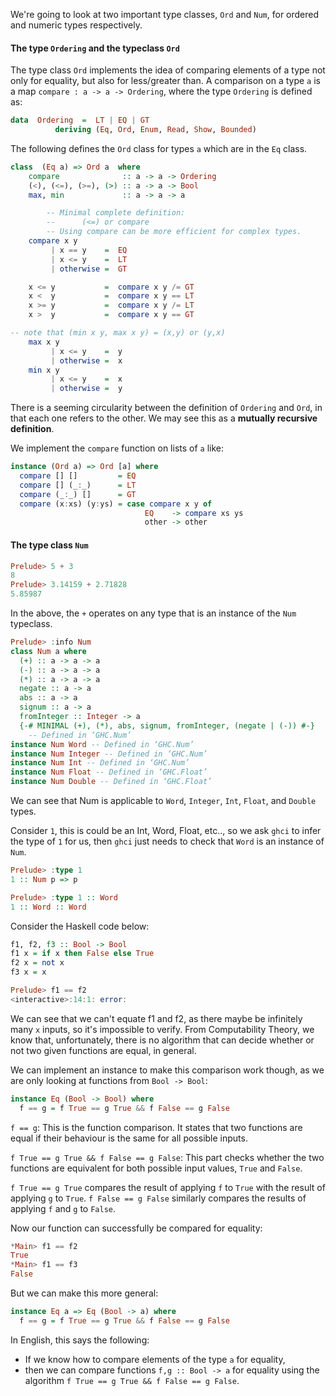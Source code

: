 We're going to look at two important type classes, `Ord` and `Num`, for ordered and numeric types respectively.  
#### The type `Ordering` and the typeclass `Ord`
The type class `Ord` implements the idea of comparing elements of a type not only for equality, but also for less/greater than. A comparison on a type `a` is a map `compare : a -> a -> Ordering`, where the type `Ordering` is defined as:
```haskell
data  Ordering  =  LT | EQ | GT
          deriving (Eq, Ord, Enum, Read, Show, Bounded)
```

The following defines the `Ord` class for types `a` which are in the `Eq` class.
```haskell
class  (Eq a) => Ord a  where
    compare              :: a -> a -> Ordering
    (<), (<=), (>=), (>) :: a -> a -> Bool
    max, min             :: a -> a -> a

        -- Minimal complete definition:
        --      (<=) or compare
        -- Using compare can be more efficient for complex types.
    compare x y
         | x == y    =  EQ
         | x <= y    =  LT
         | otherwise =  GT

    x <= y           =  compare x y /= GT
    x <  y           =  compare x y == LT
    x >= y           =  compare x y /= LT
    x >  y           =  compare x y == GT

-- note that (min x y, max x y) = (x,y) or (y,x)
    max x y
         | x <= y    =  y
         | otherwise =  x
    min x y
         | x <= y    =  x
         | otherwise =  y
```
There is a seeming circularity between the definition of `Ordering` and `Ord`, in that each one refers to the other. We may see this as a **mutually recursive definition**.

We implement the `compare` function on lists of `a` like:
```haskell
instance (Ord a) => Ord [a] where
  compare [] []         = EQ
  compare [] (_:_)      = LT
  compare (_:_) []      = GT
  compare (x:xs) (y:ys) = case compare x y of
                              EQ    -> compare xs ys
                              other -> other
```

#### The type class `Num`
```haskell
Prelude> 5 + 3
8
Prelude> 3.14159 + 2.71828
5.85987
```
In the above, the `+` operates on any type that is an instance of the `Num` typeclass. 

```haskell
Prelude> :info Num
class Num a where
  (+) :: a -> a -> a
  (-) :: a -> a -> a
  (*) :: a -> a -> a
  negate :: a -> a
  abs :: a -> a
  signum :: a -> a
  fromInteger :: Integer -> a
  {-# MINIMAL (+), (*), abs, signum, fromInteger, (negate | (-)) #-}
  	-- Defined in ‘GHC.Num’
instance Num Word -- Defined in ‘GHC.Num’
instance Num Integer -- Defined in ‘GHC.Num’
instance Num Int -- Defined in ‘GHC.Num’
instance Num Float -- Defined in ‘GHC.Float’
instance Num Double -- Defined in ‘GHC.Float’
```
We can see that Num is applicable to `Word`, `Integer`, `Int`, `Float`, and `Double` types.

Consider `1`, this is could be an Int, Word, Float, etc.., so we ask `ghci` to infer the type of `1` for us, then `ghci` just needs to check that `Word` is an instance of `Num`.
```haskell
Prelude> :type 1
1 :: Num p => p

Prelude> :type 1 :: Word
1 :: Word :: Word
```

Consider the Haskell code below:
```haskell
f1, f2, f3 :: Bool -> Bool
f1 x = if x then False else True
f2 x = not x
f3 x = x

Prelude> f1 == f2
<interactive>:14:1: error:
```
We can see that we can't equate f1 and f2, as there maybe be infinitely many `x` inputs, so it's impossible to verify. From Computability Theory, we know that, unfortunately, there is no algorithm that can decide whether or not two given functions are equal, in general.

We can implement an instance to make this comparison work though, as we are only looking at functions from `Bool -> Bool`:
```haskell
instance Eq (Bool -> Bool) where
  f == g = f True == g True && f False == g False
```

`f == g`: This is the function comparison. It states that two functions are equal if their behaviour is the same for all possible inputs.

`f True == g True && f False == g False`: This part checks whether the two functions are equivalent for both possible input values, `True` and `False`.

`f True == g True` compares the result of applying `f` to `True` with the result of applying `g` to `True`. `f False == g False` similarly compares the results of applying `f` and `g` to `False`. 

Now our function can successfully be compared for equality:
```haskell
*Main> f1 == f2
True
*Main> f1 == f3
False
```

But we can make this more general:
```haskell
instance Eq a => Eq (Bool -> a) where
  f == g = f True == g True && f False == g False
```
In English, this says the following:
 * If we know how to compare elements of the type `a` for equality,
 * then we can compare functions `f,g :: Bool -> a` for equality using the algorithm `f True == g True && f False == g False`.